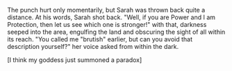 The punch hurt only momentarily, but Sarah was thrown back quite a distance. At his words, Sarah shot back. "Well, if you are Power and I am Protection, then let us see which one is stronger!" with that, darkness seeped into the area, engulfing the land and obscuring the sight of all within its reach. "You called me "brutish" earlier, but can you avoid that description yourself?" her voice asked from within the dark. 

[I think my goddess just summoned a paradox]